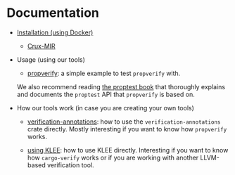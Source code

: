 # Documentation


- [Installation (using Docker)](installation.md)
  - [Crux-MIR](install-crux.md)

- Usage (using our tools)

  - [propverify](using-propverify.md): a simple example to test
    `propverify` with.

  We also recommend reading
  [the proptest book](https://altsysrq.github.io/proptest-book/intro.html)
  that thoroughly explains and documents the `proptest` API that `propverify` is based on.

- How our tools work (in case you are creating your own tools)

  - [verification-annotations](using-annotations.md): how to use the
    `verification-annotations` crate directly.
    Mostly interesting if you want to know how `propverify` works.

  - [using KLEE](using-klee.md): how to use KLEE directly.
    Interesting if you want to know how `cargo-verify` works
    or if you are working with another LLVM-based verification tool.

